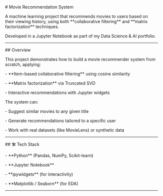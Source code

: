 \#  Movie Recommendation System



A machine learning project that recommends movies to users based on their viewing history, using both \*\*collaborative filtering\*\* and \*\*matrix factorization\*\* techniques.  

Developed in a Jupyter Notebook as part of my Data Science \& AI portfolio.



---



\##  Overview

This project demonstrates how to build a movie recommender system from scratch, applying:

\- \*\*Item-based collaborative filtering\*\* using cosine similarity

\- \*\*Matrix factorization\*\* via Truncated SVD

\- Interactive recommendations with Jupyter widgets



The system can:

\- Suggest similar movies to any given title

\- Generate recommendations tailored to a specific user

\- Work with real datasets (like MovieLens) or synthetic data



---



\## 🛠 Tech Stack

\- \*\*Python\*\* (Pandas, NumPy, Scikit-learn)

\- \*\*Jupyter Notebook\*\*

\- \*\*ipywidgets\*\* (for interactivity)

\- \*\*Matplotlib / Seaborn\*\* (for EDA)



---



